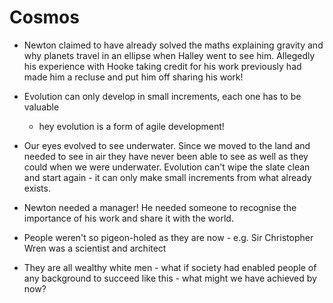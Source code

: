 # Cosmos

* Newton claimed to have already solved the maths explaining gravity and why
  planets travel in an ellipse when Halley went to see him.  Allegedly his
experience with Hooke taking credit for his work previously had made him a
recluse and put him off sharing his work!

* Evolution can only develop in small increments, each one has to be valuable
  - hey evolution is a form of agile development!

* Our eyes evolved to see underwater.  Since we moved to the land and needed to
  see in air they have never been able to see as well as they could when we
were underwater.  Evolution can't wipe the slate clean and start again - it
can only make small increments from what already exists.

* Newton needed a manager!  He needed someone to recognise the importance of
  his work and share it with the world.

* People weren't so pigeon-holed as they are now - e.g. Sir Christopher Wren
  was a scientist and architect

* They are all wealthy white men - what if society had enabled people of any
  background to succeed like this - what might we have achieved by now? 
